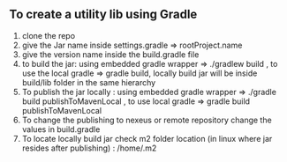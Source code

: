 To create a utility lib using Gradle 
-------------------------------------   

1) clone the repo
2) give the Jar name inside settings.gradle => rootProject.name
3) give the version name inside the build.gradle file
4) to build the jar: using embedded gradle wrapper => ./gradlew build , to use the local gradle => gradle build, locally build jar will be inside build/lib folder in the same hierarchy
5) To publish the jar locally : using embedded gradle wrapper => ./gradle build publishToMavenLocal , to use local gradle => gradle build publishToMavenLocal
6) To change the publishing to nexeus or remote repository change the values in build.gradle
7) To locate locally build jar check m2 folder location (in linux where jar resides after publishing) : /home/.m2
 


